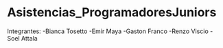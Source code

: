# Asistencias_ProgramadoresJuniors
Integrantes:
-Bianca Tosetto
-Emir Maya
-Gaston Franco
-Renzo Viscio
-Soel Attala
